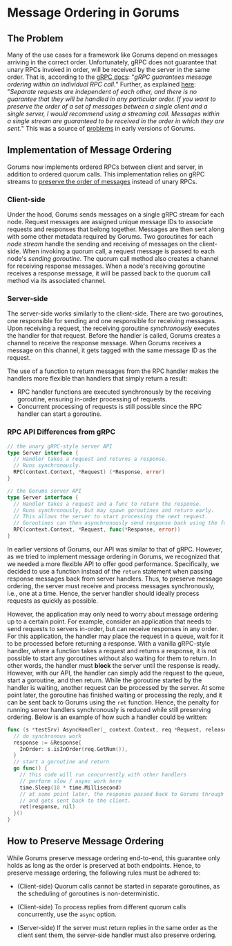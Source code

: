 # Message Ordering in Gorums

## The Problem

Many of the use cases for a framework like Gorums depend on messages arriving in the correct order.
Unfortunately, gRPC does not guarantee that unary RPCs invoked in order, will be received by the server in the same order.
That is, according to the [gRPC docs](https://grpc.io/docs/what-is-grpc/core-concepts/):
"_gRPC guarantees message ordering within an individual RPC call._"
Further, as explained [here](https://github.com/grpc/grpc/issues/10853#issuecomment-297478862):
"_Separate requests are independent of each other, and there is no guarantee that they will be handled in any particular order. If you want to preserve the order of a set of messages between a single client and a single server, I would recommend using a streaming call. Messages within a single stream are guaranteed to be received in the order in which they are sent._"
This was a source of [problems](https://github.com/relab/gorums/issues/16) in early versions of Gorums.

## Implementation of Message Ordering

Gorums now implements ordered RPCs between client and server, in addition to ordered quorum calls.
This implementation relies on gRPC streams to [preserve the order of messages](https://grpc.io/docs/what-is-grpc/core-concepts/) instead of unary RPCs.

### Client-side

Under the hood, Gorums sends messages on a single gRPC stream for each node.
Request messages are assigned unique message IDs to associate requests and responses that belong together.
Messages are then sent along with some other metadata required by Gorums.
Two goroutines for each *node stream* handle the sending and receiving of messages on the client-side.
When invoking a quorum call, a request message is passed to each node's *sending goroutine*.
The quorum call method also creates a channel for receiving response messages.
When a node's receiving goroutine receives a response message, it will be passed back to the quorum call method via its associated channel.

### Server-side

The server-side works similarly to the client-side.
There are two goroutines, one responsible for sending and one responsible for receiving messages.
Upon receiving a request, the receiving goroutine *synchronously* executes the handler for that request.
Before the handler is called, Gorums creates a channel to receive the response message.
When Gorums receives a message on this channel, it gets tagged with the same message ID as the request.

The use of a function to return messages from the RPC handler makes the handlers more flexible than handlers that simply return a result:

* RPC handler functions are executed synchronously by the receiving goroutine, ensuring in-order processing of requests.
* Concurrent processing of requests is still possible since the RPC handler can start a goroutine.

### RPC API Differences from gRPC

```go
// the unary gRPC-style server API
type Server interface {
  // Handler takes a request and returns a response.
  // Runs synchronously.
  RPC(context.Context, *Request) (*Response, error)
}

// the Gorums server API
type Server interface {
  // Handler takes a request and a func to return the response.
  // Runs synchronously, but may spawn goroutines and return early.
  // This allows the server to start processing the next request.
  // Goroutines can then asynchronously send response back using the func.
  RPC(context.Context, *Request, func(*Response, error))
}
```

In earlier versions of Gorums, our API was similar to that of gRPC.
However, as we tried to implement message ordering in Gorums, we recognized that we needed a more flexible API to offer good performance.
Specifically, we decided to use a function instead of the `return` statement when passing response messages back from server handlers.
Thus, to preserve message ordering, the server must receive and process messages synchronously, i.e., one at a time.
Hence, the server handler should ideally process requests as quickly as possible.

However, the application may only need to worry about message ordering up to a certain point.
For example, consider an application that needs to send requests to servers in-order, but can receive responses in any order.
For this application, the handler may place the request in a queue, wait for it to be processed before returning a response.
With a vanilla gRPC-style handler, where a function takes a request and returns a response,
it is not possible to start any goroutines without also waiting for them to return.
In other words, the handler must **block** the server until the response is ready.
However, with our API, the handler can simply add the request to the queue, start a goroutine, and then return.
While the goroutine started by the handler is waiting, another request can be processed by the server.
At some point later, the goroutine has finished waiting or processing the reply, and it can be sent back to Gorums using the `ret` function.
Hence, the penalty for running server handlers synchronously is reduced while still preserving ordering.
Below is an example of how such a handler could be written:

```go
func (s *testSrv) AsyncHandler(_ context.Context, req *Request, release func()) (resp *Response, err error) {
  // do synchronous work
  response := &Response{
    InOrder: s.isInOrder(req.GetNum()),
  }
  // start a goroutine and return
  go func() {
    // this code will run concurrently with other handlers
    // perform slow / async work here
    time.Sleep(10 * time.Millisecond)
    // at some point later, the response passed back to Gorums through the `ret` function,
    // and gets sent back to the client.
    ret(response, nil)
  }()
}
```

## How to Preserve Message Ordering

While Gorums preserve message ordering end-to-end, this guarantee only holds as long as the order is preserved at both endpoints.
Hence, to preserve message ordering, the following rules must be adhered to:

* (Client-side) Quorum calls cannot be started in separate goroutines, as the scheduling of goroutines is non-deterministic.

* (Client-side) To process replies from different quorum calls concurrently, use the `async` option.

* (Server-side) If the server must return replies in the same order as the client sent them, the server-side handler must also preserve ordering.
